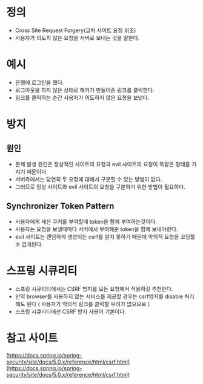 # 정의
- Cross Site Request Forgery(교차 사이트 요청 위조)
- 사용자가 의도치 않은 요청을 서버로 보내는 것을 말한다.

# 예시
- 은행에 로그인을 했다.
- 로그아웃을 하지 않은 상태로 해커가 만들어준 링크를 클릭한다.
- 링크를 클릭하는 순간 사용자가 의도하지 않은 요청을 보낸다.

# 방지
## 원인
- 문제 발생 원인은 정상적인 사이트의 요청과 evil 사이트의 요청이 똑같은 형태를 가지기 때문이다.
- 서버측에서는 당연히 두 요청에 대해서 구분할 수 있는 방법이 없다.
- 그러므로 정상 사이트와 evil 사이트의 요청을 구분하기 위한 방법이 필요하다.
## Synchronizer Token Pattern
- 사용자에게 세션 쿠키를 부여할때 token을 함께 부여하는것이다.
- 사용자는 요청을 보낼때마다 서버에서 부여해준 token을 함께 보내야한다.
- evil 사이트는 랜덤하게 생성되는 csrf를 알지 못하기 때문에 악의적 요청을 코딩할수 없게된다. 

# 스프링 시큐리티
- 스프링 시큐리티에서는 CSRF 방지를 모든 요청에서 적용하길 추천한다. 
- 만약 browser를 사용하지 않는 서비스를 제공할 경우는 csrf방지를 disable 처리해도 된다 ( 사용자가 악의적 링크를 클릭할 우려가 없으므로 )
- 스프링 시큐리티에선 CSRF 방지 사용이 기본이다.

# 참고 사이트
[https://docs.spring.io/spring-security/site/docs/5.0.x/reference/html/csrf.html](https://docs.spring.io/spring-security/site/docs/5.0.x/reference/html/csrf.html)
